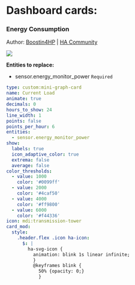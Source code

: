 # Dashboard cards:

### Energy Consumption

Author: [Boostin4HP](https://community.home-assistant.io/u/Boostin4HP) | [HA Community](https://community.home-assistant.io/t/mushroom-cards-build-a-beautiful-dashboard-easily/388590/3004?u=d0doooh)

![](https://community-assets.home-assistant.io/optimized/4X/5/c/2/5c2b86beeb3b0a105a8ce0f5d77ab1bd36798b77_2_690x432.jpeg)

**Entities to replace:**
* sensor.energy_monitor_power `Required`

```yaml
type: custom:mini-graph-card
name: Current Load
animate: true
decimals: 0
hours_to_show: 24
line_width: 1
points: false
points_per_hour: 6
entities:
  - sensor.energy_monitor_power
show:
  labels: true
  icon_adaptive_color: true
  extrema: false
  average: false
color_thresholds:
  - value: 1000
    color: '#0099ff'
  - value: 2000
    color: '#4caf50'
  - value: 4000
    color: '#ff9800'
  - value: 6000
    color: '#f44336'
icon: mdi:transmission-tower
card_mod:
  style:
    .header.flex .icon ha-icon:
      $: |
        ha-svg-icon {
          animation: blink 1s linear infinite;
          }
          @keyframes blink {
            50% {opacity: 0;}
            }
```